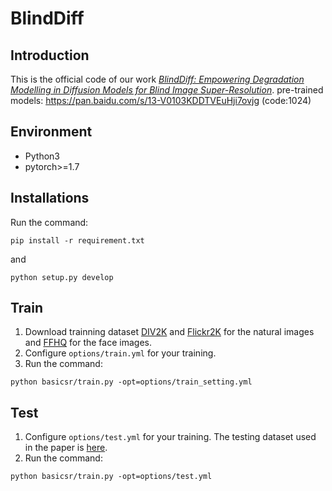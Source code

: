# BlindDiff
## Introduction
This is the official code of our work [*BlindDiff: Empowering Degradation Modelling in Diffusion Models for Blind Image Super-Resolution*](https://arxiv.org/abs/2403.10211).
pre-trained models: https://pan.baidu.com/s/13-V0103KDDTVEuHji7ovjg (code:1024)
## Environment
+ Python3
+ pytorch>=1.7
## Installations
Run the command:
```
pip install -r requirement.txt
```
and
```
python setup.py develop
```
## Train
1. Download trainning dataset [DIV2K](https://data.vision.ee.ethz.ch/cvl/DIV2K/) and [Flickr2K](https://github.com/sanghyun-son/EDSR-PyTorch) for the natural images and [FFHQ](https://www.kaggle.com/datasets/denislukovnikov/ffhq256-images-only) for the face images.
2. Configure ```options/train.yml``` for your training.
3. Run the command:
```
python basicsr/train.py -opt=options/train_setting.yml
```
## Test
1. Configure ```options/test.yml``` for your training. The testing dataset used in the paper is [here](https://pan.baidu.com/s/13-V0103KDDTVEuHji7ovjg).
2. Run the command:
```
python basicsr/train.py -opt=options/test.yml
```
